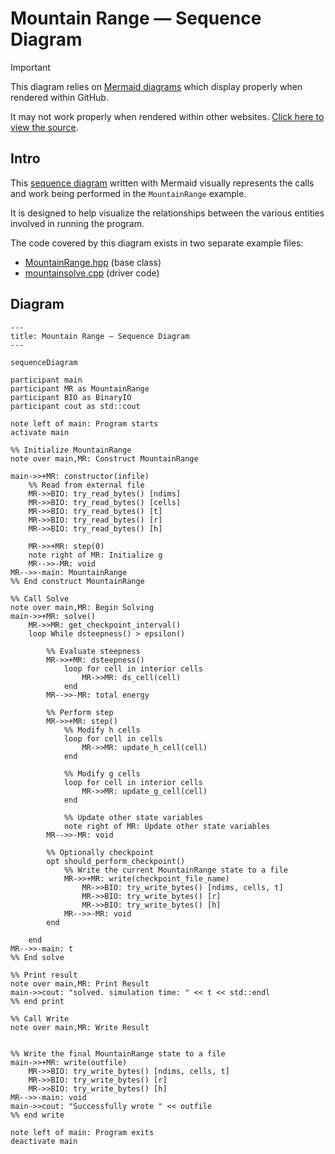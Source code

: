 # Mountain Range — Sequence Diagram

> [!IMPORTANT]
> This diagram relies on [Mermaid diagrams](https://mermaid.js.org/) which display properly when rendered within GitHub.
>
> It may not work properly when rendered within other websites. [Click here to view the source](https://github.com/BYUHPC/sci-comp-course-example-cxx/blob/main/docs/MountainRange-sequence-diagram.md).

## Intro

This [sequence diagram](https://mermaid.js.org/syntax/sequenceDiagram.html#sequence-diagrams) written with Mermaid visually represents the calls and work being performed in the `MountainRange` example.

It is designed to help visualize the relationships between the various entities involved in running the program.

The code covered by this diagram exists in two separate example files:
* [MountainRange.hpp](../src/MountainRange.hpp) (base class)
* [mountainsolve.cpp](../src/mountainsolve.cpp) (driver code)

## Diagram

```mermaid
---
title: Mountain Range — Sequence Diagram
---

sequenceDiagram

participant main
participant MR as MountainRange
participant BIO as BinaryIO
participant cout as std::cout

note left of main: Program starts
activate main

%% Initialize MountainRange
note over main,MR: Construct MountainRange

main->>+MR: constructor(infile)
    %% Read from external file
    MR->>BIO: try_read_bytes() [ndims]
    MR->>BIO: try_read_bytes() [cells]
    MR->>BIO: try_read_bytes() [t]
    MR->>BIO: try_read_bytes() [r]
    MR->>BIO: try_read_bytes() [h]

    MR->>+MR: step(0)
    note right of MR: Initialize g
    MR-->>-MR: void
MR-->>-main: MountainRange
%% End construct MountainRange

%% Call Solve
note over main,MR: Begin Solving
main->>+MR: solve()
    MR->>MR: get_checkpoint_interval()
    loop While dsteepness() > epsilon()
        
        %% Evaluate steepness
        MR->>+MR: dsteepness()
            loop for cell in interior cells
                MR->>MR: ds_cell(cell)
            end
        MR-->>-MR: total energy
        
        %% Perform step
        MR->>+MR: step()
            %% Modify h cells
            loop for cell in cells
                MR->>MR: update_h_cell(cell)
            end

            %% Modify g cells
            loop for cell in interior cells
                MR->>MR: update_g_cell(cell)
            end

            %% Update other state variables
            note right of MR: Update other state variables
        MR-->>-MR: void

        %% Optionally checkpoint
        opt should_perform_checkpoint()
            %% Write the current MountainRange state to a file
            MR->>+MR: write(checkpoint_file_name)
                MR->>BIO: try_write_bytes() [ndims, cells, t]
                MR->>BIO: try_write_bytes() [r]
                MR->>BIO: try_write_bytes() [h]
            MR-->>-MR: void
        end
    
    end
MR-->>-main: t
%% End solve

%% Print result
note over main,MR: Print Result
main->>cout: "solved. simulation time: " << t << std::endl
%% end print

%% Call Write
note over main,MR: Write Result


%% Write the final MountainRange state to a file
main->>+MR: write(outfile)
    MR->>BIO: try_write_bytes() [ndims, cells, t]
    MR->>BIO: try_write_bytes() [r]
    MR->>BIO: try_write_bytes() [h]
MR-->>-main: void
main->>cout: "Successfully wrote " << outfile
%% end write

note left of main: Program exits
deactivate main
```
